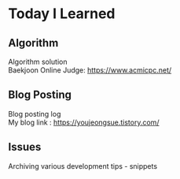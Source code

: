 # Today I Learned

## Algorithm
Algorithm solution<br>
Baekjoon Online Judge: https://www.acmicpc.net/

## Blog Posting
Blog posting log<br>
My blog link : https://youjeongsue.tistory.com/

## Issues
Archiving various development tips - snippets<br>

